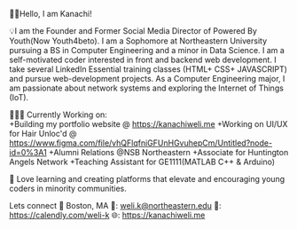 👋🏽Hello, I am Kanachi!

💡I am the Founder and Former Social Media Director of Powered By Youth(Now Youth4beto). I am a Sophomore at Northeastern University pursuing a BS in Computer Engineering and a minor in Data Science. I am a self-motivated coder interested in front and backend web development. I take several LinkedIn Essential training classes (HTML+ CSS+ JAVASCRIPT) and pursue web-development projects. As a Computer Engineering major, I am passionate about network systems and exploring the Internet of Things (IoT). 

👩🏽‍💻 Currently Working on:  
+Building my portfolio website @ https://kanachiweli.me
+Working on UI/UX for Hair Unloc'd @ https://www.figma.com/file/vhQFlqfniGFUnHGvuhepCm/Untitled?node-id=0%3A1
+Alumni Relations @NSB Northeastern
+Associate for Huntington Angels Network 
+Teaching Assistant for GE1111(MATLAB C++ & Arduino) 

🌱 Love learning and creating platforms that elevate and encouraging young coders in minority communities. 

Lets connect 
📍 Boston, MA 
📧: weli.k@northeastern.edu 
📅: https://calendly.com/weli-k
🌐: https://kanachiweli.me
